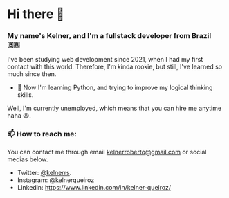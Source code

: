 # Hi there 👋

### My name's Kelner, and I'm a fullstack developer from Brazil :brazil:

I've been studying web development since 2021, when I had my first contact with this world. Therefore, I'm kinda rookie, but still, I've learned so much since then.

- 🌱 Now I'm learning Python, and trying to improve my logical thinking skills.

Well, I'm currently unemployed, which means that you can hire me anytime haha :satisfied:.

### 📫 How to reach me: 

You can contact me through email kelnerroberto@gmail.com or social medias below.

- Twitter: [@kelnerrs](https://twitter.com/kelnerrs).
- Instagram: @kelnerqueiroz
- Linkedin: https://www.linkedin.com/in/kelner-queiroz/

<!--
**kelnerroberto/kelnerroberto** is a ✨ _special_ ✨ repository because its `README.md` (this file) appears on your GitHub profile.

Here are some ideas to get you started:

- 🔭 I’m currently working on ...
- 👯 I’m looking to collaborate on ...
- 🤔 I’m looking for help with ...
- 💬 Ask me about ...
- 😄 Pronouns: ...
- ⚡ Fun fact: ...
-->
